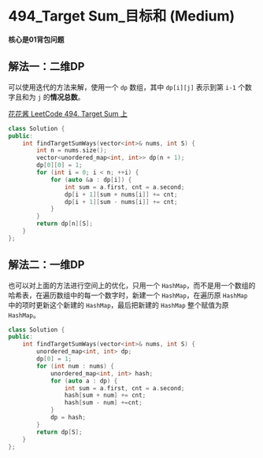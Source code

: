 # 494_Target Sum_目标和 (Medium)



**核心是01背包问题**



## 解法一：二维DP



可以使用迭代的方法来解，使用一个 `dp` 数组，其中 `dp[i][j]` 表示到第 `i-1` 个数字且和为 `j` 的**情况总数**。

[花花酱 LeetCode 494. Target Sum 上](https://youtu.be/r6Wz4W1TbuI)

```cpp
class Solution {
public:
    int findTargetSumWays(vector<int>& nums, int S) {
        int n = nums.size();
        vector<unordered_map<int, int>> dp(n + 1);
        dp[0][0] = 1;
        for (int i = 0; i < n; ++i) {
            for (auto &a : dp[i]) {
                int sum = a.first, cnt = a.second;
                dp[i + 1][sum + nums[i]] += cnt;
                dp[i + 1][sum - nums[i]] += cnt;
            }
        }
        return dp[n][S];
    }
};
```



## 解法二：一维DP



也可以对上面的方法进行空间上的优化，只用一个 `HashMap`，而不是用一个数组的哈希表，在遍历数组中的每一个数字时，新建一个 `HashMap`，在遍历原 `HashMap` 中的项时更新这个新建的 `HashMap`，最后把新建的 `HashMap` 整个赋值为原 `HashMap`。



```cpp
class Solution {
public:
    int findTargetSumWays(vector<int>& nums, int S) {
        unordered_map<int, int> dp;
        dp[0] = 1;
        for (int num : nums) {
            unordered_map<int, int> hash;
            for (auto a : dp) {
                int sum = a.first, cnt = a.second;
                hash[sum + num] += cnt;
                hash[sum - num] +=cnt;
            }
            dp = hash;
        }
        return dp[S];
    }
};
```



